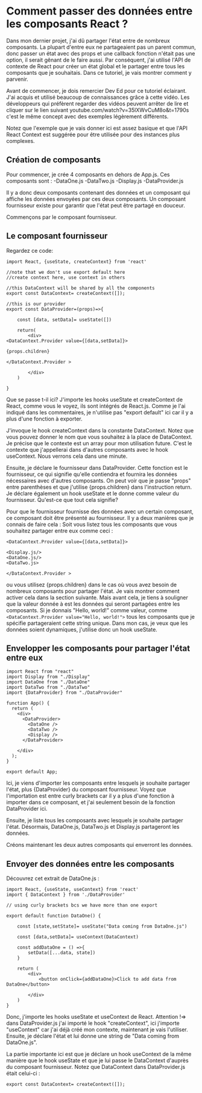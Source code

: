 # Comment passer des données entre les composants React ?

Dans mon dernier projet, j'ai dû partager l'état entre de nombreux composants. La plupart d'entre eux ne partageaient pas un parent commun, donc passer un état avec des props et une callback fonction n'était pas une option, il serait gênant de le faire aussi. Par conséquent, j'ai utilisé l'API de contexte de React pour créer un état global et le partager entre tous les composants que je souhaitais. Dans ce tutoriel, je vais montrer comment y parvenir.

Avant de commencer, je dois remercier Dev Ed pour ce tutoriel éclairant. J'ai acquis et utilisé beaucoup de connaissances grâce à cette vidéo. Les développeurs qui préfèrent regarder des vidéos peuvent arrêter de lire et cliquer sur le lien suivant youtube.com/watch?v=35lXWvCuM8o&t=1790s c'est le même concept avec des exemples légèrement différents.

Notez que l'exemple que je vais donner ici est assez basique et que l'API React Context est suggérée pour être utilisée pour des instances plus complexes.

## Création de composants

Pour commencer, je crée 4 composants en dehors de App.js. Ces composants sont : -DataOne.js -DataTwo.js -Display.js -DataProvider.js

Il y a donc deux composants contenant des données et un composant qui affiche les données envoyées par ces deux composants. Un composant fournisseur existe pour garantir que l'état peut être partagé en douceur.

Commençons par le composant fournisseur.

## Le composant fournisseur

Regardez ce code:

```
import React, {useState, createContext} from 'react'

//note that we don't use export default here
//create context here, use context in others

//this DataContext will be shared by all the components
export const DataContext= createContext([]);

//this is our provider
export const DataProvider=(props)=>{

    const [data, setData]= useState([])

    return(
        <div>
<DataContext.Provider value={[data,setData]}>

{props.children}

</DataContext.Provider >

        </div>
    )

}
```

Que se passe t-il ici? J'importe les hooks useState et createContext de React, comme vous le voyez, ils sont intégrés de React.js. Comme je l'ai indiqué dans les commentaires, je n'utilise pas "export default" ici car il y a plus d'une fonction à exporter.

J'invoque le hook createContext dans la constante DataContext. Notez que vous pouvez donner le nom que vous souhaitez à la place de DataContext. Je précise que le contexte est un array pour mon utilisation future. C'est le contexte que j'appellerai dans d'autres composants avec le hook useContext. Nous verrons cela dans une minute.

Ensuite, je déclare le fournisseur dans DataProvider. Cette fonction est le fournisseur, ce qui signifie qu'elle contiendra et fournira les données nécessaires avec d'autres composants. On peut voir que je passe "props" entre parenthèses et que j'utilise {props.children} dans l'instruction return. Je déclare également un hook useState et le donne comme valeur du fournisseur. Qu'est-ce que tout cela signifie?

Pour que le fournisseur fournisse des données avec un certain composant, ce composant doit être présenté au fournisseur. Il y a deux manières que je connais de faire cela : Soit vous listez tous les composants que vous souhaitez partager entre eux comme ceci :

```
<DataContext.Provider value={[data,setData]}>

<Display.js/>
<DataOne.js/>
<DataTwo.js>

</DataContext.Provider >
```

ou vous utilisez {props.children} dans le cas où vous avez besoin de nombreux composants pour partager l'état. Je vais montrer comment activer cela dans la section suivante. Mais avant cela, je tiens à souligner que la valeur donnée à est les données qui seront partagées entre les composants. Si je donnais "Hello, world!" comme valeur, comme
`<DataContext.Provider value="Hello, world!">` tous les composants que je spécifie partageraient cette string unique. Dans mon cas, je veux que les données soient dynamiques, j'utilise donc un hook useState.

## Envelopper les composants pour partager l'état entre eux

```
import React from "react"
import Display from "./Display"
import DataOne from "./DataOne"
import DataTwo from "./DataTwo"
import {DataProvider} from "./DataProvider"

function App() {
  return (
    <div>
      <DataProvider>
        <DataOne />
        <DataTwo />
        <Display />
      </DataProvider>

    </div>
  );
}

export default App;
```

Ici, je viens d'importer les composants entre lesquels je souhaite partager l'état, plus {DataProvider} du composant fournisseur. Voyez que l'importation est entre curly brackets car il y a plus d'une fonction à importer dans ce composant, et j'ai seulement besoin de la fonction DataProvider ici.

Ensuite, je liste tous les composants avec lesquels je souhaite partager l'état. Désormais, DataOne.js, DataTwo.js et Display.js partageront les données.

Créons maintenant les deux autres composants qui enverront les données.

## Envoyer des données entre les composants

Découvrez cet extrait de DataOne.js :

```
import React, {useState, useContext} from 'react'
import { DataContext } from './DataProvider'

// using curly brackets bcs we have more than one export

export default function DataOne() {

    const [state,setState]= useState("Data coming from DataOne.js")

    const [data,setData]= useContext(DataContext)

    const addDataOne = () =>{
        setData([...data, state])
    }

    return (
        <div>
            <button onClick={addDataOne}>Click to add data from DataOne</button>

        </div>
    )
}
```

Donc, j'importe les hooks useState et useContext de React. Attention !=> dans DataProvider.js j'ai importé le hook "createContext", ici j'importe "useContext" car j'ai déjà créé mon contexte, maintenant je vais l'utiliser. Ensuite, je déclare l'état et lui donne une string de "Data coming from DataOne.js".

La partie importante ici est que je déclare un hook useContext de la même manière que le hook useState et que je lui passe le DataContext d'auprès du composant fournisseur. Notez que DataContext dans DataProvider.js était celui-ci :

```
export const DataContext= createContext([]);
```
